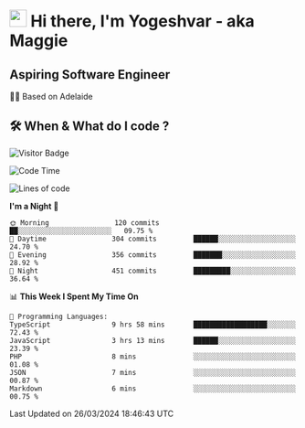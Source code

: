 <h1><img src="https://emojis.slackmojis.com/emojis/images/1531849430/4246/blob-sunglasses.gif?1531849430" width="30"/> Hi there, I'm Yogeshvar - aka Maggie</h1>

## Aspiring Software Engineer
🏂🏻  Based on Adelaide 

## 🛠 When & What do I code ?  

![Visitor Badge](https://visitor-badge.feriirawann.repl.co?username=yogeshvar&repo=yogeshvar&label=Visitors&style=plastic&color=%23457BFF&contentType=svg)

<!--START_SECTION:waka-->
![Code Time](http://img.shields.io/badge/Code%20Time-2%2C778%20hrs%206%20mins-blue)

![Lines of code](https://img.shields.io/badge/From%20Hello%20World%20I%27ve%20Written-4.1%20million%20lines%20of%20code-blue)

**I'm a Night 🦉** 

```text
🌞 Morning                120 commits         ██░░░░░░░░░░░░░░░░░░░░░░░   09.75 % 
🌆 Daytime                304 commits         ██████░░░░░░░░░░░░░░░░░░░   24.70 % 
🌃 Evening                356 commits         ███████░░░░░░░░░░░░░░░░░░   28.92 % 
🌙 Night                  451 commits         █████████░░░░░░░░░░░░░░░░   36.64 % 
```


📊 **This Week I Spent My Time On** 

```text
💬 Programming Languages: 
TypeScript               9 hrs 58 mins       ██████████████████░░░░░░░   72.43 % 
JavaScript               3 hrs 13 mins       ██████░░░░░░░░░░░░░░░░░░░   23.39 % 
PHP                      8 mins              ░░░░░░░░░░░░░░░░░░░░░░░░░   01.08 % 
JSON                     7 mins              ░░░░░░░░░░░░░░░░░░░░░░░░░   00.87 % 
Markdown                 6 mins              ░░░░░░░░░░░░░░░░░░░░░░░░░   00.75 % 
```


 Last Updated on 26/03/2024 18:46:43 UTC
<!--END_SECTION:waka-->
